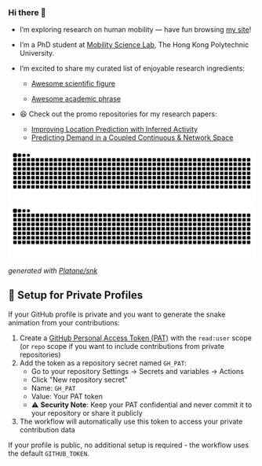 ### Hi there 👋

- I’m exploring research on human mobility — have fun browsing [my site](https://nehsgnail.github.io/)!

- I’m a PhD student at [Mobility Science Lab](https://mobility-science-lab.com), The Hong Kong Polytechnic University.

- I’m excited to share my curated list of enjoyable research ingredients:

  - [Awesome scientific figure](https://github.com/nehSgnaiL/awesome-scientific-figure)

  - [Awesome academic phrase](https://github.com/nehSgnaiL/awesome-academic-phrase)

- 😆 Check out the promo repositories for my research papers:

  - [Improving Location Prediction with Inferred Activity](https://github.com/nehSgnaiL/LPA)
  - [Predicting Demand in a Coupled Continuous & Network Space](https://github.com/nehSgnaiL/GeoTopo-Net)


![github contribution grid snake animation](https://raw.githubusercontent.com/nehSgnaiL/nehSgnaiL/output/github-contribution-grid-snake-dark.svg#gh-dark-mode-only)![github contribution grid snake animation](https://raw.githubusercontent.com/nehSgnaiL/nehSgnaiL/output/github-contribution-grid-snake.svg#gh-light-mode-only)

_generated with [Platane/snk](https://github.com/Platane/snk)_

## 🔧 Setup for Private Profiles

If your GitHub profile is private and you want to generate the snake animation from your contributions:

1. Create a [GitHub Personal Access Token (PAT)](https://github.com/settings/tokens/new) with the `read:user` scope (or `repo` scope if you want to include contributions from private repositories)
2. Add the token as a repository secret named `GH_PAT`:
   - Go to your repository Settings → Secrets and variables → Actions
   - Click "New repository secret"
   - Name: `GH_PAT`
   - Value: Your PAT token
   - ⚠️ **Security Note**: Keep your PAT confidential and never commit it to your repository or share it publicly
3. The workflow will automatically use this token to access your private contribution data

If your profile is public, no additional setup is required - the workflow uses the default `GITHUB_TOKEN`.

<!--
**nehSgnaiL/nehSgnaiL** is a ✨ _special_ ✨ repository because its `README.md` (this file) appears on your GitHub profile.

Here are some ideas to get you started:

- 🔭 I’m currently working on ...
- 🌱 I’m currently learning ...
- 👯 I’m looking to collaborate on ...
- 🤔 I’m looking for help with ...
- 💬 Ask me about ...
- 📫 How to reach me: ...
- 😄 Pronouns: ...
- ⚡ Fun fact: ...
-->
